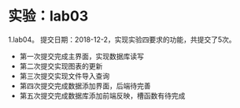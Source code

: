 # 实验：lab03
1.lab04。 提交日期：2018-12-2，实现实验四要求的功能，共提交了5次。<br>
* 第一次提交完成主界面，实现数据库读写
* 第二次提交实现图表的更新
* 第三次提交实现文件导入查询
* 第四次提交完成数据添加界面，后端待完善
* 第五次提交完成数据库添加前端反映，槽函数有待完成